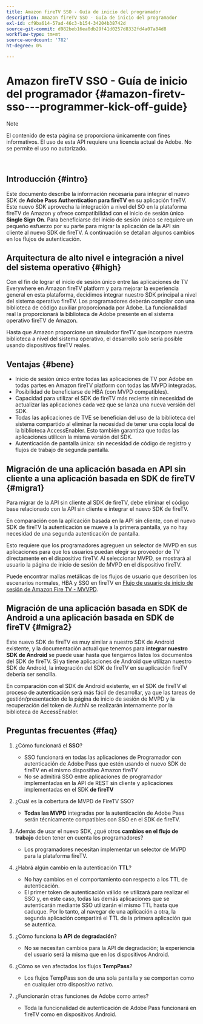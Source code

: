 ```yaml
---
title: Amazon fireTV SSO - Guía de inicio del programador
description: Amazon fireTV SSO - Guía de inicio del programador
exl-id: cf9ba614-57ad-46c3-b154-34204b38742d
source-git-commit: d982beb16ea0db29f41d0257d8332fd4a07a84d8
workflow-type: tm+mt
source-wordcount: '782'
ht-degree: 0%

---
```


# Amazon fireTV SSO - Guía de inicio del programador {#amazon-firetv-sso---programmer-kick-off-guide}

>[!NOTE]
>
>El contenido de esta página se proporciona únicamente con fines informativos. El uso de esta API requiere una licencia actual de Adobe. No se permite el uso no autorizado.

</br>

## Introducción {#intro}

Este documento describe la información necesaria para integrar el nuevo SDK de **Adobe Pass Authentication para fireTV** en su aplicación fireTV. Este nuevo SDK aprovecha la integración a nivel del SO en la plataforma fireTV de Amazon y ofrece compatibilidad con el inicio de sesión único **Single Sign On**. Para beneficiarse del inicio de sesión único se requiere un pequeño esfuerzo por su parte para migrar la aplicación de la API sin cliente al nuevo SDK de fireTV. A continuación se detallan algunos cambios en los flujos de autenticación.

## Arquitectura de alto nivel e integración a nivel del sistema operativo {#high}

Con el fin de lograr el inicio de sesión único entre las aplicaciones de TV Everywhere en Amazon fireTV platform y para mejorar la experiencia general en esta plataforma, decidimos integrar nuestro SDK principal a nivel del sistema operativo fireTV. Los programadores deberán compilar con una biblioteca de código auxiliar proporcionada por Adobe. La funcionalidad real la proporcionará la biblioteca de Adobe presente en el sistema operativo fireTV de Amazon.

Hasta que Amazon proporcione un simulador fireTV que incorpore nuestra biblioteca a nivel del sistema operativo, el desarrollo solo sería posible usando dispositivos fireTV reales.

## Ventajas {#bene}

* Inicio de sesión único entre todas las aplicaciones de TV por Adobe en todas partes en Amazon fireTV platform con todas las MVPD integradas.
* Posibilidad de beneficiarse de HBA (con MVPD compatibles).
* Capacidad para utilizar el SDK de fireTV más reciente sin necesidad de actualizar las aplicaciones cada vez que se lanza una nueva versión del SDK.
* Todas las aplicaciones de TVE se benefician del uso de la biblioteca del sistema compartido al eliminar la necesidad de tener una copia local de la biblioteca AccessEnabler. Esto también garantiza que todas las aplicaciones utilicen la misma versión del SDK.
* Autenticación de pantalla única: sin necesidad de código de registro y flujos de trabajo de segunda pantalla.

## Migración de una aplicación basada en API sin cliente a una aplicación basada en SDK de fireTV {#migra1}

Para migrar de la API sin cliente al SDK de fireTV, debe eliminar el código base relacionado con la API sin cliente e integrar el nuevo SDK de fireTV.

En comparación con la aplicación basada en la API sin cliente, con el nuevo SDK de fireTV la autenticación se mueve a la primera pantalla, ya no hay necesidad de una segunda autenticación de pantalla.

Esto requiere que los programadores agreguen un selector de MVPD en sus aplicaciones para que los usuarios puedan elegir su proveedor de TV directamente en el dispositivo fireTV. Al seleccionar MVPD, se mostrará al usuario la página de inicio de sesión de MVPD en el dispositivo fireTV.

Puede encontrar mallas metálicas de los flujos de usuario que describen los escenarios normales, HBA y SSO en fireTV en [Flujo de usuario de inicio de sesión de Amazon Fire TV - MVVPD](https://xd.adobe.com/view/9058288e-4b67-43a1-9d5b-5f76ede6c51e/).

## Migración de una aplicación basada en SDK de Android a una aplicación basada en SDK de fireTV {#migra2}

Este nuevo SDK de fireTV es muy similar a nuestro SDK de Android existente, y la documentación actual que tenemos para **integrar nuestro SDK de Android** <!--http://tve.helpdocsonline.com/android-technical-overview-->se puede usar hasta que tengamos listos los documentos del SDK de fireTV. Si ya tiene aplicaciones de Android que utilizan nuestro SDK de Android, la integración del SDK de fireTV en su aplicación fireTV debería ser sencilla.

En comparación con el SDK de Android existente, en el SDK de fireTV el proceso de autenticación será más fácil de desarrollar, ya que las tareas de gestión/presentación de la página de inicio de sesión de MVPD y la recuperación del token de AuthN se realizarán internamente por la biblioteca de AccessEnabler.

## Preguntas frecuentes {#faq}

1. ¿Cómo funcionará el **SSO**?

   * SSO funcionará en todas las aplicaciones de Programador con autenticación de Adobe Pass que estén usando el nuevo SDK de fireTV en el mismo dispositivo Amazon fireTV
   * No se admitirá SSO entre aplicaciones de programador implementadas en la API de REST sin cliente y aplicaciones implementadas en el SDK **de fireTV**

1. ¿Cuál es la cobertura de MVPD de FireTV SSO?

   * **Todas las MVPD** integradas por la autenticación de Adobe Pass serán técnicamente compatibles con SSO en el SDK de fireTV.

1. Además de usar el nuevo SDK, ¿qué otros **cambios en el flujo de trabajo** deben tener en cuenta los programadores?

   * Los programadores necesitan implementar un selector de MVPD para la plataforma fireTV.

1. ¿Habrá algún cambio en la autenticación **TTL**?

   * No hay cambios en el comportamiento con respecto a los TTL de autenticación.
   * El primer token de autenticación válido se utilizará para realizar el SSO y, en este caso, todas las demás aplicaciones que se autenticarán mediante SSO utilizarán el mismo TTL hasta que caduque. Por lo tanto, al navegar de una aplicación a otra, la segunda aplicación compartirá el TTL de la primera aplicación que se autentica.

1. ¿Cómo funciona la **API de degradación**?

   * No se necesitan cambios para la API de degradación; la experiencia del usuario será la misma que en los dispositivos Android.

1. ¿Cómo se ven afectados los flujos **TempPass**?

   * Los flujos TempPass son de una sola pantalla y se comportan como en cualquier otro dispositivo nativo.

1. ¿Funcionarán otras funciones de Adobe como antes?

   * Toda la funcionalidad de autenticación de Adobe Pass funcionará en fireTV como en dispositivos Android.
